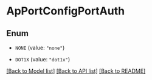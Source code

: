 # ApPortConfigPortAuth

## Enum


* `NONE` (value: `"none"`)

* `DOT1X` (value: `"dot1x"`)


[[Back to Model list]](../README.md#documentation-for-models) [[Back to API list]](../README.md#documentation-for-api-endpoints) [[Back to README]](../README.md)


